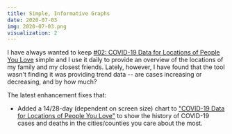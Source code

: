 ```yaml
---
title: Simple, Informative Graphs
date: 2020-07-03
img: 2020-07-03.png
visualization: 2
---
```


I have always wanted to keep [#02: COVID-19 Data for Locations of People You Love](/pages/covid-by-your-locations/) simple and I use it daily to provide an overview of the locations of my family and my closest friends.  Lately, however, I have found that the tool wasn't finding it was providing trend data -- are cases increasing or decreasing, and by how much?

The latest enhancement fixes that:

- Added a 14/28-day (dependent on screen size) chart to ["COVID-19 Data for Locations of People You Love"](/pages/covid-by-your-locations/) to show the history of COVID-19 cases and deaths in the cities/counties you care about the most.
